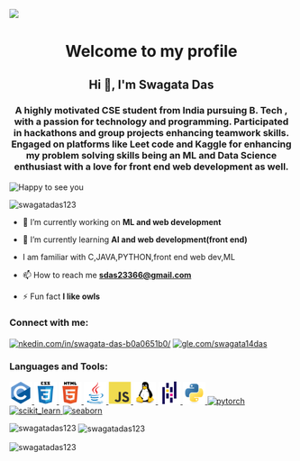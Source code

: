 ![](https://cdn.dribbble.com/users/17707/screenshots/2413754/rrr.gif)
<h1 align="center">Welcome to my profile</h1>
<h2 align="center">Hi 👋, I'm Swagata Das</h2>
<h3 align="center">A highly motivated CSE student from India pursuing B. Tech , with a passion for technology and programming. Participated in hackathons and group projects enhancing teamwork skills. Engaged on platforms like Leet code and Kaggle for enhancing my problem solving skills being an ML and Data Science enthusiast with a love for front end web development as well.</h3> 
<img src="https://blog.hyperiondev.com/wp-content/uploads/2021/01/Software_Engineering.gif" alt="Happy to see you" width="800" height="600" align="center">
<p align="left"> <img src="https://komarev.com/ghpvc/?username=swagatadas123&label=Profile%20views&color=0e75b6&style=flat" alt="swagatadas123" /> </p>

- 🔭 I’m currently working on **ML and web development**

- 🌱 I’m currently learning **AI and web development(front end)**

- I am familiar with C,JAVA,PYTHON,front end web dev,ML

- 📫 How to reach me **sdas23366@gmail.com**

- ⚡ Fun fact **I like owls**

<h3 align="left">Connect with me:</h3>
<p align="left">
<a href="https://linkedin.com/in/nkedin.com/in/swagata-das-b0a0651b0/" target="blank"><img align="center" src="https://raw.githubusercontent.com/rahuldkjain/github-profile-readme-generator/master/src/images/icons/Social/linked-in-alt.svg" alt="nkedin.com/in/swagata-das-b0a0651b0/" height="30" width="40" /></a>
<a href="https://kaggle.com/gle.com/swagata14das" target="blank"><img align="center" src="https://raw.githubusercontent.com/rahuldkjain/github-profile-readme-generator/master/src/images/icons/Social/kaggle.svg" alt="gle.com/swagata14das" height="30" width="40" /></a>
</p>

<h3 align="left">Languages and Tools:</h3>
<p align="left"> <a href="https://www.cprogramming.com/" target="_blank" rel="noreferrer"> <img src="https://raw.githubusercontent.com/devicons/devicon/master/icons/c/c-original.svg" alt="c" width="40" height="40"/> </a> <a href="https://www.w3schools.com/css/" target="_blank" rel="noreferrer"> <img src="https://raw.githubusercontent.com/devicons/devicon/master/icons/css3/css3-original-wordmark.svg" alt="css3" width="40" height="40"/> </a> <a href="https://www.w3.org/html/" target="_blank" rel="noreferrer"> <img src="https://raw.githubusercontent.com/devicons/devicon/master/icons/html5/html5-original-wordmark.svg" alt="html5" width="40" height="40"/> </a> <a href="https://www.java.com" target="_blank" rel="noreferrer"> <img src="https://raw.githubusercontent.com/devicons/devicon/master/icons/java/java-original.svg" alt="java" width="40" height="40"/> </a> <a href="https://developer.mozilla.org/en-US/docs/Web/JavaScript" target="_blank" rel="noreferrer"> <img src="https://raw.githubusercontent.com/devicons/devicon/master/icons/javascript/javascript-original.svg" alt="javascript" width="40" height="40"/> </a> <a href="https://www.linux.org/" target="_blank" rel="noreferrer"> <img src="https://raw.githubusercontent.com/devicons/devicon/master/icons/linux/linux-original.svg" alt="linux" width="40" height="40"/> </a> <a href="https://pandas.pydata.org/" target="_blank" rel="noreferrer"> <img src="https://raw.githubusercontent.com/devicons/devicon/2ae2a900d2f041da66e950e4d48052658d850630/icons/pandas/pandas-original.svg" alt="pandas" width="40" height="40"/> </a> <a href="https://www.python.org" target="_blank" rel="noreferrer"> <img src="https://raw.githubusercontent.com/devicons/devicon/master/icons/python/python-original.svg" alt="python" width="40" height="40"/> </a> <a href="https://pytorch.org/" target="_blank" rel="noreferrer"> <img src="https://www.vectorlogo.zone/logos/pytorch/pytorch-icon.svg" alt="pytorch" width="40" height="40"/> </a> <a href="https://scikit-learn.org/" target="_blank" rel="noreferrer"> <img src="https://upload.wikimedia.org/wikipedia/commons/0/05/Scikit_learn_logo_small.svg" alt="scikit_learn" width="40" height="40"/> </a> <a href="https://seaborn.pydata.org/" target="_blank" rel="noreferrer"> <img src="https://seaborn.pydata.org/_images/logo-mark-lightbg.svg" alt="seaborn" width="40" height="40"/> </a> </p>

<p><img align="left" src="https://github-readme-stats.vercel.app/api/top-langs?username=swagatadas123&show_icons=true&locale=en&layout=compact" alt="swagatadas123" /></p>

<p>&nbsp;<img align="center" src="https://github-readme-stats.vercel.app/api?username=swagatadas123&show_icons=true&locale=en" alt="swagatadas123" /></p>

<p><img align="center" src="https://github-readme-streak-stats.herokuapp.com/?user=swagatadas123&" alt="swagatadas123" /></p>

